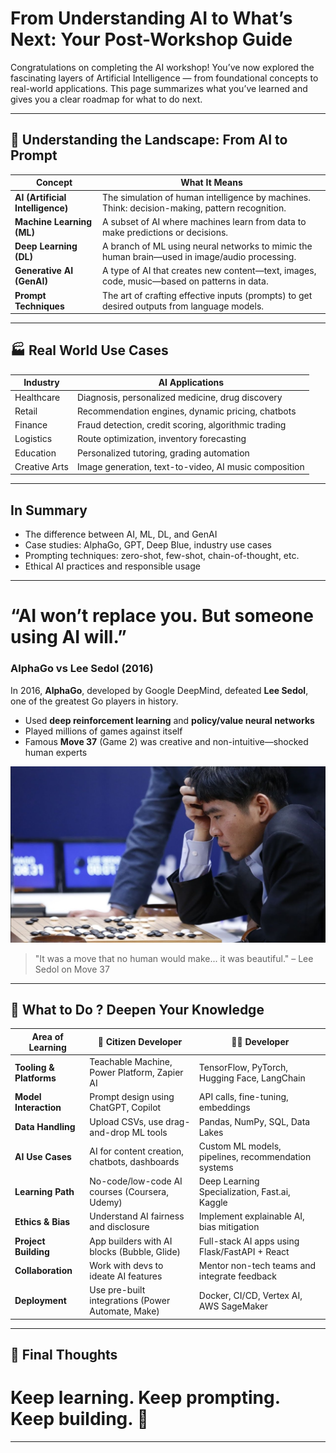 # From Understanding AI to What’s Next: Your Post-Workshop Guide

Congratulations on completing the AI workshop! You’ve now explored the fascinating layers of Artificial Intelligence — from foundational concepts to real-world applications. This page summarizes what you’ve learned and gives you a clear roadmap for what to do next.

---

## 🧩 Understanding the Landscape: From AI to Prompt

| Concept       | What It Means                                                                 |
|---------------|--------------------------------------------------------------------------------|
|  **AI (Artificial Intelligence)** | The simulation of human intelligence by machines. Think: decision-making, pattern recognition. |
|  **Machine Learning (ML)**       | A subset of AI where machines learn from data to make predictions or decisions.                |
|  **Deep Learning (DL)**          | A branch of ML using neural networks to mimic the human brain—used in image/audio processing. |
|  **Generative AI (GenAI)**       | A type of AI that creates new content—text, images, code, music—based on patterns in data.    |
|  **Prompt Techniques**          | The art of crafting effective inputs (prompts) to get desired outputs from language models.   |

---

## 🏭 Real World Use Cases

| Industry        | AI Applications                                                |
|----------------|-----------------------------------------------------------------|
| Healthcare    | Diagnosis, personalized medicine, drug discovery               |
| Retail        | Recommendation engines, dynamic pricing, chatbots             |
| Finance       | Fraud detection, credit scoring, algorithmic trading          |
| Logistics      | Route optimization, inventory forecasting                     |
| Education     | Personalized tutoring, grading automation                     |
| Creative Arts | Image generation, text-to-video, AI music composition         |

---

## In Summary

- The difference between AI, ML, DL, and GenAI
-  Case studies: AlphaGo, GPT, Deep Blue, industry use cases
-  Prompting techniques: zero-shot, few-shot, chain-of-thought, etc.
-  Ethical AI practices and responsible usage

---
# “AI won’t replace you. But someone using AI will.”

### AlphaGo vs Lee Sedol (2016)

In 2016, **AlphaGo**, developed by Google DeepMind, defeated **Lee Sedol**, one of the greatest Go players in history.

- Used **deep reinforcement learning** and **policy/value neural networks**
- Played millions of games against itself
- Famous **Move 37** (Game 2) was creative and non-intuitive—shocked human experts

![Plotted](https://github.com/vigneshstack/Prompt/blob/main/images/alphago.png)

> "It was a move that no human would make... it was beautiful." – Lee Sedol on Move 37

---

## 🚀 What to Do ? Deepen Your Knowledge

| Area of Learning         | 👤 Citizen Developer                            | 👨‍💻 Developer                                   |
|--------------------------|--------------------------------------------------|-------------------------------------------------|
| **Tooling & Platforms**  | Teachable Machine, Power Platform, Zapier AI    | TensorFlow, PyTorch, Hugging Face, LangChain    |
| **Model Interaction**    | Prompt design using ChatGPT, Copilot            | API calls, fine-tuning, embeddings               |
| **Data Handling**        | Upload CSVs, use drag-and-drop ML tools         | Pandas, NumPy, SQL, Data Lakes                   |
| **AI Use Cases**         | AI for content creation, chatbots, dashboards   | Custom ML models, pipelines, recommendation systems |
| **Learning Path**        | No-code/low-code AI courses (Coursera, Udemy)   | Deep Learning Specialization, Fast.ai, Kaggle    |
| **Ethics & Bias**        | Understand AI fairness and disclosure           | Implement explainable AI, bias mitigation        |
| **Project Building**     | App builders with AI blocks (Bubble, Glide)     | Full-stack AI apps using Flask/FastAPI + React   |
| **Collaboration**        | Work with devs to ideate AI features            | Mentor non-tech teams and integrate feedback     |
| **Deployment**           | Use pre-built integrations (Power Automate, Make) | Docker, CI/CD, Vertex AI, AWS SageMaker         |

---

## 📍 Final Thoughts

# Keep learning. Keep prompting. Keep building. 🚀

---



